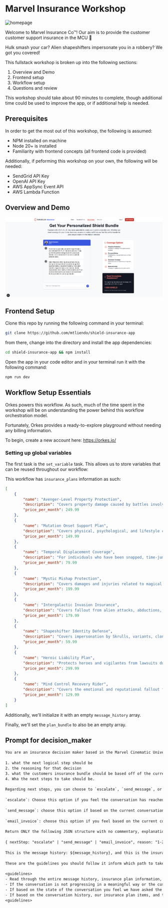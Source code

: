 # Marvel Insurance Workshop

![homepage](./readmeImages/homepage.png)

Welcome to Marvel Insurance Co™! Our aim is to provide the customer customer support insurance in the MCU 🦹

Hulk smash your car? Alien shapeshifters impersonate you in a robbery? We got you covered!

This fullstack workshop is broken up into the following sections:

1. Overview and Demo
2. Frontend setup
3. Workflow setup
4. Questions and review

This workshop should take about 90 minutes to complete, though additional time could be used to improve the app, or if additional help is needed.

## Prerequisites

In order to get the most out of this workshop, the following is assumed:

- NPM installed on machine
- Node 20+ is installed
- Familiarity with frontend concepts (all frontend code is provided)

Additionally, if peforming this workshop on your own, the following will be needed:

- SendGrid API Key
- OpenAI API Key
- AWS AppSync Event API
- AWS Lambda Function

## Overview and Demo

![chatpage](./readmeImages/chat-page.png)

## Frontend Setup

Clone this repo by running the following command in your terminal:

```sh
git clone https://github.com/mtliendo/shield-insurance-app
```

from there, change into the directory and install the app dependencies:

```sh
cd shield-insurance-app && npm install
```

Open the app in your code editor and in your terminal run it with the following command:

```sh
npm run dev
```

## Workflow Setup Essentials

Orkes powers this workflow. As such, much of the time spent in the workshop will be on understanding the power behind this workflow orchestration model.

Fortunately, Orkes provides a ready-to-explore playground without needing any billing information.

To begin, create a new account here: https://orkes.io/

### Setting up global variables

The first task is the `set_variable` task. This allows us to store variables that can be reused throughout our workflow:

This workflow has `insurance_plans` information as such:

```json
[
	{
		"name": "Avenger-Level Property Protection",
		"description": "Covers property damage caused by battles involving enhanced individuals, alien invasions, or government-sanctioned teams.",
		"price_per_month": 249.99
	},
	{
		"name": "Mutation Onset Support Plan",
		"description": "Covers physical, psychological, and lifestyle changes resulting from spontaneous mutation, super-serum reactions, gamma exposure, or X-gene activation.",
		"price_per_month": 149.99
	},
	{
		"name": "Temporal Displacement Coverage",
		"description": "For individuals who have been snapped, time-jumped, looped, or erased from the timeline and brought back.",
		"price_per_month": 79.99
	},
	{
		"name": "Mystic Mishap Protection",
		"description": "Covers damages and injuries related to magical interference, spells gone wrong, mirror dimension accidents, or being temporarily turned into a goat.",
		"price_per_month": 199.99
	},
	{
		"name": "Intergalactic Invasion Insurance",
		"description": "Covers fallout from alien attacks, abductions, or technology crashes from extraterrestrial entities.",
		"price_per_month": 179.99
	},
	{
		"name": "Shapeshifter Identity Defense",
		"description": "Covers impersonation by Skrulls, variants, clones, or malfunctioning AI doubles.",
		"price_per_month": 59.99
	},
	{
		"name": "Heroic Liability Plan",
		"description": "Protects heroes and vigilantes from lawsuits due to unintended civilian harm, property damage, or city ordinance violations.",
		"price_per_month": 299.99
	},
	{
		"name": "Mind Control Recovery Rider",
		"description": "Covers the emotional and reputational fallout from being brainwashed, hexed, or puppeteered.",
		"price_per_month": 129.99
	}
]
```

Additionally, we'll initialize it with an empty `message_history` array.

Finally, we'll set the `plan_bundle` to also be an empty array.

## Prompt for decision_maker

```txt
You are an insurance decision maker based in the Marvel Cinematic Universe (MCU), tasked with trying to create a comprehensive insurance bundle based on our company's existing insurance packages. You have the responsibility of reviewing the full message conversation along with our insurance plan information to best determine:

1. what the next logical step should be
2. the reasoning for that decision
3. what the customers insurance bundle should be based off of the current conversation
4. Wha the next steps to take should be.

Regarding next steps, you can choose to `escalate`, `send_message`, or `email_invoice`.

`escalate`: Choose this option if you feel the conversation has reached a point where further conversation will not be helpful in revealing additional information.

`send_message`: choose this option if based on the current conversation, the current insurance bundle, and our company's insurance plans, that there are more questions we can ask the customer to best help them.

`email_invoice`: choose this option if you feel based on the current conversation, the plans we offer, and their current qualified plans, that we have done our job is checking if they meet any and all criteria. So we can now put together a comprehensive package.

Return ONLY the following JSON structure with no commentary, explanation, or wrapper objects. It has to be valid parseable JSON:

{ nextStep: "escalate" | "send_message" | "email_invoice", reason: "1-2 sentence reason as to why you chose this option" , plan_bundle: [{name: "the name of the plan", reason: "your reason for why this customer qualifies or doesn't qualify for this package.", price: insurance_item_price}]}

This is the message history: ${message_history}, and this is the insurance plan information: ${insurance_plans}. Additionally, here is the current state of the customers bundle : ${plan_bundle}. Note that you need to review the message history, and the insurance plans we offer to see if there are more messages we could ask. Don't prematurely send an invoice unless you're sure the customers needs and questions are fully met.

These are the guidelines you should follow it inform which path to take:

<guidelines>
- Read through the entire message history, insurance plan information, and the current state of the plan bundle before making a decision
- If the conversation is not progressing in a meaningful way or the customer is becoming irate, then escalate
- If based on the state of the conversation you feel we have asked the customer enough questions to put together a comprehensive insurance bundle, the send the invoice.
- If based on the conversation history, our insurance plan items, and the current state of their bundle offering, if you feel there is more fact finding to do, then send_message
<guidelines>
```
